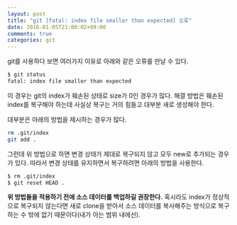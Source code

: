 ```yaml
---
layout: post
title: "git [fatal: index file smaller than expected] 오류"
date: 2016-01-05T21:00:02+09:00
comments: true
categories: git
---
```


git를 사용하다 보면 여러가지 이유로 아래와 같은 오류를 만날 수 있다.

```bash
$ git status
fatal: index file smaller than expected
```

이 경우는 git의 index가 훼손된 상태로 size가 0인 경우가 많다.
해결 방법은 훼손된 index를 복구해야 하는데 사실상 복구는 거의 힘들고 대부분 새로 생성해야 한다.

대부분은 아래의 방법을 제시하는 경우가 많다.

```bash
rm .git/index
git add .
```

그런데 위 방법으로 하면 변경 상태가 제대로 복구되지 않고 모두 new로 추가되는 경우가 있다. 따라서 변경 상태를 유지하면서 복구하려면 아래의 방법을 사용한다.

```bash
$ rm .git/index  
$ git reset HEAD .
```

**위 방법들을 적용하기 전에 소스 데이터를 백업하길 권장한다.** 혹시라도 index가 정상적으로 복구되지 않는다면 새로 clone을 받아서 소스 데이터를 복사해주는 방식으로 복구하는 수 밖에 없기 때문이다(내가 아는 범위 내에선).
